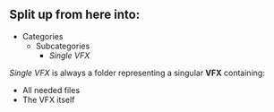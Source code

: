 ## Split up from here into:
* Categories
    * Subcategories
        * *Single VFX*

*Single VFX* is always a folder representing a singular **VFX** containing:

- All needed files
- The VFX itself